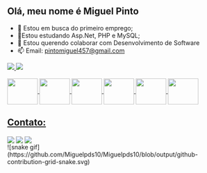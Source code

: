 ## Olá, meu nome é Miguel Pinto 

- 🔭 Estou em busca do primeiro emprego;
- 🌱Estou estudando Asp.Net, PHP e MySQL;
- 👯 Estou querendo colaborar com Desenvolvimento de Software
- 📫 Email: pintomiguel457@gmail.com
<div>
  <a href="https://github.com/Miguelpds10">
  <img height="180em" src="https://github-readme-stats-eight-theta.vercel.app/api?username=Miguelpds10&show_icons=true&theme=blue&include_all_commits=true&count_private=true"/>
  <img height="180em" src="https://github-readme-stats-eight-theta.vercel.app/api/top-langs/?username=Miguelpds10&layout=compact&langs_count=8&theme=blue"/>
</div>
  <br/>
<div>
  <img align = "center" height = "60" width = "70" src="https://cdn.jsdelivr.net/gh/devicons/devicon@latest/icons/html5/html5-original-wordmark.svg" />
  <img align = "center" height = "60" width = "70"  src="https://cdn.jsdelivr.net/gh/devicons/devicon@latest/icons/css3/css3-original-wordmark.svg" />
  <img align = "center" height = "60" width = "70" src="https://cdn.jsdelivr.net/gh/devicons/devicon@latest/icons/javascript/javascript-original.svg"/>
  <img align = "center" height = "60" width = "70" src="https://cdn.jsdelivr.net/gh/devicons/devicon@latest/icons/php/php-original.svg" />
  <img align = "center" height = "60" width = "70" src="https://cdn.jsdelivr.net/gh/devicons/devicon@latest/icons/mysql/mysql-original-wordmark.svg" />
  <img align = "center" height = "60" width = "70" src="https://cdn.jsdelivr.net/gh/devicons/devicon@latest/icons/csharp/csharp-original.svg" />
</div>
<div>
  <h2>Contato:</h2>
  <a href="https://mail.google.com/mail/u/0/#inbox"><img align = "center" src="https://img.shields.io/badge/Gmail-D14836?style=for-the-badge&logo=gmail&logoColor=white"/></a>
  <a href="https://mail.google.com/mail/u/0/#inbox"><img align = "center" src="https://img.shields.io/badge/WhatsApp-25D366?style=for-the-badge&logo=whatsapp&logoColor=white"/></a>
  <a href = "https://www.linkedin.com/in/miguel-pinto-a9a250277/"><img align = "center" src="https://img.shields.io/badge/LinkedIn-0077B5?style=for-the-badge&logo=linkedin&logoColor=white"/></a>
</div>
![snake gif](https://github.com/Miguelpds10/Miguelpds10/blob/output/github-contribution-grid-snake.svg)
